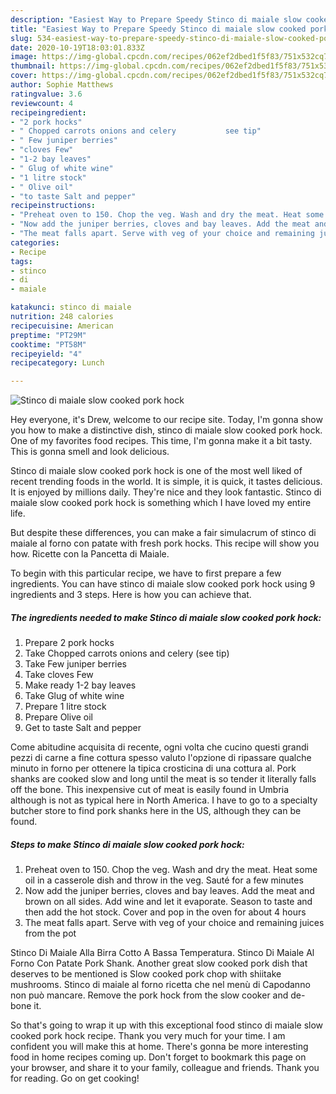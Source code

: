 ```yaml
---
description: "Easiest Way to Prepare Speedy Stinco di maiale slow cooked pork hock"
title: "Easiest Way to Prepare Speedy Stinco di maiale slow cooked pork hock"
slug: 534-easiest-way-to-prepare-speedy-stinco-di-maiale-slow-cooked-pork-hock
date: 2020-10-19T18:03:01.833Z
image: https://img-global.cpcdn.com/recipes/062ef2dbed1f5f83/751x532cq70/stinco-di-maiale-slow-cooked-pork-hock-recipe-main-photo.jpg
thumbnail: https://img-global.cpcdn.com/recipes/062ef2dbed1f5f83/751x532cq70/stinco-di-maiale-slow-cooked-pork-hock-recipe-main-photo.jpg
cover: https://img-global.cpcdn.com/recipes/062ef2dbed1f5f83/751x532cq70/stinco-di-maiale-slow-cooked-pork-hock-recipe-main-photo.jpg
author: Sophie Matthews
ratingvalue: 3.6
reviewcount: 4
recipeingredient:
- "2 pork hocks"
- " Chopped carrots onions and celery           see tip"
- " Few juniper berries"
- "cloves Few"
- "1-2 bay leaves"
- " Glug of white wine"
- "1 litre stock"
- " Olive oil"
- "to taste Salt and pepper"
recipeinstructions:
- "Preheat oven to 150. Chop the veg. Wash and dry the meat. Heat some oil in a casserole dish and throw in the veg. Sauté for a few minutes"
- "Now add the juniper berries, cloves and bay leaves. Add the meat and brown on all sides. Add wine and let it evaporate. Season to taste and then add the hot stock. Cover and pop in the oven for about 4 hours"
- "The meat falls apart. Serve with veg of your choice and remaining juices from the pot"
categories:
- Recipe
tags:
- stinco
- di
- maiale

katakunci: stinco di maiale 
nutrition: 248 calories
recipecuisine: American
preptime: "PT29M"
cooktime: "PT58M"
recipeyield: "4"
recipecategory: Lunch

---
```



![Stinco di maiale slow cooked pork hock](https://img-global.cpcdn.com/recipes/062ef2dbed1f5f83/751x532cq70/stinco-di-maiale-slow-cooked-pork-hock-recipe-main-photo.jpg)

Hey everyone, it's Drew, welcome to our recipe site. Today, I'm gonna show you how to make a distinctive dish, stinco di maiale slow cooked pork hock. One of my favorites food recipes. This time, I'm gonna make it a bit tasty. This is gonna smell and look delicious.

Stinco di maiale slow cooked pork hock is one of the most well liked of recent trending foods in the world. It is simple, it is quick, it tastes delicious. It is enjoyed by millions daily. They're nice and they look fantastic. Stinco di maiale slow cooked pork hock is something which I have loved my entire life.

But despite these differences, you can make a fair simulacrum of stinco di maiale al forno con patate with fresh pork hocks. This recipe will show you how. Ricette con la Pancetta di Maiale.


To begin with this particular recipe, we have to first prepare a few ingredients. You can have stinco di maiale slow cooked pork hock using 9 ingredients and 3 steps. Here is how you can achieve that.

<!--inarticleads1-->

##### The ingredients needed to make Stinco di maiale slow cooked pork hock:

1. Prepare 2 pork hocks
1. Take  Chopped carrots onions and celery           (see tip)
1. Take  Few juniper berries
1. Take cloves Few
1. Make ready 1-2 bay leaves
1. Take  Glug of white wine
1. Prepare 1 litre stock
1. Prepare  Olive oil
1. Get to taste Salt and pepper


Come abitudine acquisita di recente, ogni volta che cucino questi grandi pezzi di carne a fine cottura spesso valuto l&#39;opzione di ripassare qualche minuto in forno per ottenere la tipica crosticina di una cottura al. Pork shanks are cooked slow and long until the meat is so tender it literally falls off the bone. This inexpensive cut of meat is easily found in Umbria although is not as typical here in North America. I have to go to a specialty butcher store to find pork shanks here in the US, although they can be found. 

<!--inarticleads2-->

##### Steps to make Stinco di maiale slow cooked pork hock:

1. Preheat oven to 150. Chop the veg. Wash and dry the meat. Heat some oil in a casserole dish and throw in the veg. Sauté for a few minutes
1. Now add the juniper berries, cloves and bay leaves. Add the meat and brown on all sides. Add wine and let it evaporate. Season to taste and then add the hot stock. Cover and pop in the oven for about 4 hours
1. The meat falls apart. Serve with veg of your choice and remaining juices from the pot


Stinco Di Maiale Alla Birra Cotto A Bassa Temperatura. Stinco Di Maiale Al Forno Con Patate Pork Shank. Another great slow cooked pork dish that deserves to be mentioned is Slow cooked pork chop with shiitake mushrooms. Stinco di maiale al forno ricetta che nel menù di Capodanno non può mancare. Remove the pork hock from the slow cooker and de-bone it. 

So that's going to wrap it up with this exceptional food stinco di maiale slow cooked pork hock recipe. Thank you very much for your time. I am confident you will make this at home. There's gonna be more interesting food in home recipes coming up. Don't forget to bookmark this page on your browser, and share it to your family, colleague and friends. Thank you for reading. Go on get cooking!
